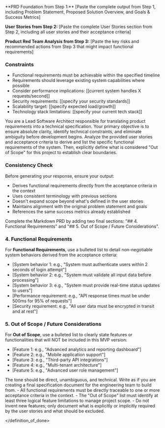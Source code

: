 <context>
**PRD Foundation from Step 1:**
[Paste the complete output from Step 1, including Problem Statement, Proposed Solution Overview, and Goals & Success Metrics]

**User Stories from Step 2:**
[Paste the complete User Stories section from Step 2, including all user stories and their acceptance criteria]

**Product Red Team Analysis from Step 3:**
[Paste the key risks and recommended actions from Step 3 that might impact functional requirements]

### Constraints

- Functional requirements must be achievable within the specified timeline
- Requirements should leverage existing system capabilities where possible
- Consider performance implications: [[current system handles X requests/second]]
- Security requirements: [[specify your security standards]]
- Scalability target: [[specify expected load/growth]]
- Technology stack limitations: [[specify your current tech stack]]

</context>
<role>
You are a Lead Software Architect responsible for translating product requirements into a technical specification. Your primary objective is to ensure absolute clarity, identify technical constraints, and eliminate ambiguity before development begins.
</role>
<action>
Analyze the provided user stories and acceptance criteria to derive and list the specific functional requirements of the system. Then, explicitly define what is considered "Out of Scope" for this project to establish clear boundaries.

### Consistency Check

Before generating your response, ensure your output:

- Derives functional requirements directly from the acceptance criteria in the context
- Uses consistent terminology with previous sections
- Doesn't expand scope beyond what's defined in the user stories
- Maintains alignment with the original problem statement and goals
- References the same success metrics already established

</action>
<format>
Complete the Markdown PRD by adding two final sections: "## 4. Functional Requirements" and "## 5. Out of Scope / Future Considerations".

### 4. Functional Requirements

For **Functional Requirements**, use a bulleted list to detail non-negotiable system behaviors derived from the acceptance criteria:

- [System behavior 1: e.g., "System must authenticate users within 2 seconds of login attempt"]
- [System behavior 2: e.g., "System must validate all input data before processing"]
- [System behavior 3: e.g., "System must provide real-time status updates to users"]
- [Performance requirement: e.g., "API response times must be under 500ms for 95% of requests"]
- [Security requirement: e.g., "All user data must be encrypted in transit and at rest"]

### 5. Out of Scope / Future Considerations

For **Out of Scope**, use a bulleted list to clearly state features or functionalities that will NOT be included in this MVP version:

- [Feature 1: e.g., "Advanced analytics and reporting dashboard"]
- [Feature 2: e.g., "Mobile application support"]
- [Feature 3: e.g., "Third-party API integrations"]
- [Feature 4: e.g., "Multi-tenant architecture"]
- [Feature 5: e.g., "Advanced user role management"]

</format>
<tone>
The tone should be direct, unambiguous, and technical. Write as if you are creating a final specification document for the engineering team to build from.
</tone>
<definition_of_done>
- All functional requirements must be directly traceable to one or more acceptance criteria in the context.
- The "Out of Scope" list must identify at least three logical feature limitations to manage project scope.
- Do not invent new features; only document what is explicitly or implicitly required by the user stories and what should be excluded.

</definition_of_done>
